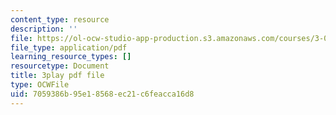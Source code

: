 ```yaml
---
content_type: resource
description: ''
file: https://ol-ocw-studio-app-production.s3.amazonaws.com/courses/3-091sc-introduction-to-solid-state-chemistry-fall-2010/7059386b95e18568ec21c6feacca16d8_2Q_fna3TTbs.pdf
file_type: application/pdf
learning_resource_types: []
resourcetype: Document
title: 3play pdf file
type: OCWFile
uid: 7059386b-95e1-8568-ec21-c6feacca16d8
---
```

